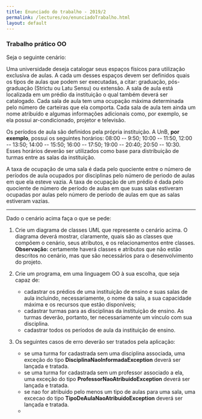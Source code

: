 ```yaml
---
title: Enunciado do trabalho - 2019/2
permalink: /lectures/oo/enunciadoTrabalho.html
layout: default 
---
```


### Trabalho prático OO

Seja o seguinte cenário: 

Uma universidade deseja catalogar seus espaços físicos para utilização exclusiva de aulas. A cada um desses espaços devem ser definidos quais os tipos de aulas que podem ser executadas, a citar: graduação, pós-graduação (Strictu ou Latu Sensu) ou extensão. A sala de aula está localizada em um prédio da instituição o qual também deverá ser catalogado. Cada sala de aula tem uma ocupação máxima determinada pelo número de carteiras que ela comporta. Cada sala de aula tem ainda um nome atribuído e algumas informações adicionais como, por exemplo, se ela possui ar-condicionado, projetor e televisão.

Os períodos de aula são definidos pela própria instituição. A UnB, **por exemplo**, possui os seguintes horários: 08:00 -- 9:50; 10:00 -- 11:50, 12:00 -- 13:50; 14:00 -- 15:50; 16:00 -- 17:50; 19:00 -- 20:40; 20:50 -- 10:30. Esses horários deverão ser utilizados como base para distribuição de turmas entre as salas da instituição. 

A taxa de ocupação de uma sala é dada pelo quociente entre o número de períodos de aula ocupados por disciplinas pelo número de periodo de aulas em que ela esteve vazia. A taxa de ocupação de um prédio é dada pelo quociente de número de período de aulas em que suas salas estiveram ocupadas por aulas pelo número de período de aulas em que as salas estiveram vazias.

---

Dado o cenário acima faça o que se pede: 

1. Crie um diagrama de classes UML que represente o cenário acima. O diagrama deverá mostrar, claramente, quais são as classes que compõem o cenário, seus atributos, e os relacionamentos entre classes. **Observação:** certamente haverá classes e atributos que não estão descritos no cenário, mas que são necessários para o desenvolvimento do projeto.
2. Crie um programa, em uma linguagem OO à sua escolha, que seja capaz de:
   * cadastrar os prédios de uma instituição de ensino e suas salas de aula incluindo, necessariamente, o nome da sala, a sua capacidade máxima e os recursos que estão disponíveis;  
   * cadastrar turmas para as disciplinas da instituição de ensino. As turmas deverão, portanto, ter necessariamente um vínculo com sua disciplina. 
   * cadastrar todos os períodos de aula da instituição de ensino.

3. Os seguintes casos de erro deverão ser tratados pela aplicação:
   * se uma turma for cadastrada sem uma disciplina associada, uma exceção do tipo **DisciplinaNaoInformadaException** deverá ser lançada e tratada. 
   * se uma turma for cadastrada sem um professor associado a ela, uma exceção do tipo **ProfessorNaoAtribuidoException** deverá ser lançada e tratada.
   * se nao for atribuido pelo menos um tipo de aulas para uma sala, uma excecao do tipo **TipoDeAulaNaoAtribuidoException** deverá ser lançada e tratada.
   * 
